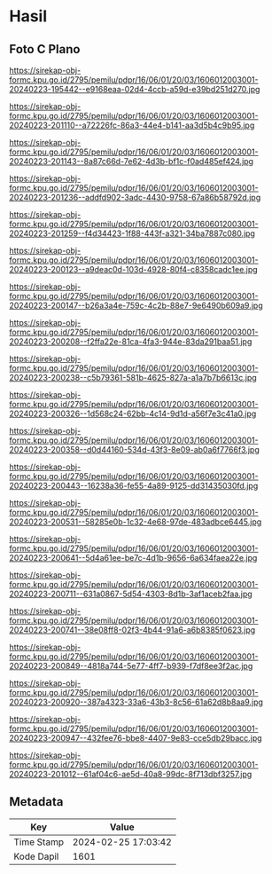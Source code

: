 # Hasil

## Foto C Plano

https://sirekap-obj-formc.kpu.go.id/2795/pemilu/pdpr/16/06/01/20/03/1606012003001-20240223-195442--e9168eaa-02d4-4ccb-a59d-e39bd251d270.jpg

https://sirekap-obj-formc.kpu.go.id/2795/pemilu/pdpr/16/06/01/20/03/1606012003001-20240223-201110--a72226fc-86a3-44e4-b141-aa3d5b4c9b95.jpg

https://sirekap-obj-formc.kpu.go.id/2795/pemilu/pdpr/16/06/01/20/03/1606012003001-20240223-201143--8a87c66d-7e62-4d3b-bf1c-f0ad485ef424.jpg

https://sirekap-obj-formc.kpu.go.id/2795/pemilu/pdpr/16/06/01/20/03/1606012003001-20240223-201236--addfd902-3adc-4430-9758-67a86b58792d.jpg

https://sirekap-obj-formc.kpu.go.id/2795/pemilu/pdpr/16/06/01/20/03/1606012003001-20240223-201259--f4d34423-1f88-443f-a321-34ba7887c080.jpg

https://sirekap-obj-formc.kpu.go.id/2795/pemilu/pdpr/16/06/01/20/03/1606012003001-20240223-200123--a9deac0d-103d-4928-80f4-c8358cadc1ee.jpg

https://sirekap-obj-formc.kpu.go.id/2795/pemilu/pdpr/16/06/01/20/03/1606012003001-20240223-200147--b26a3a4e-759c-4c2b-88e7-9e6490b609a9.jpg

https://sirekap-obj-formc.kpu.go.id/2795/pemilu/pdpr/16/06/01/20/03/1606012003001-20240223-200208--f2ffa22e-81ca-4fa3-944e-83da291baa51.jpg

https://sirekap-obj-formc.kpu.go.id/2795/pemilu/pdpr/16/06/01/20/03/1606012003001-20240223-200238--c5b79361-581b-4625-827a-a1a7b7b6613c.jpg

https://sirekap-obj-formc.kpu.go.id/2795/pemilu/pdpr/16/06/01/20/03/1606012003001-20240223-200326--1d568c24-62bb-4c14-9d1d-a56f7e3c41a0.jpg

https://sirekap-obj-formc.kpu.go.id/2795/pemilu/pdpr/16/06/01/20/03/1606012003001-20240223-200358--d0d44160-534d-43f3-8e09-ab0a6f7766f3.jpg

https://sirekap-obj-formc.kpu.go.id/2795/pemilu/pdpr/16/06/01/20/03/1606012003001-20240223-200443--16238a36-fe55-4a89-9125-dd31435030fd.jpg

https://sirekap-obj-formc.kpu.go.id/2795/pemilu/pdpr/16/06/01/20/03/1606012003001-20240223-200531--58285e0b-1c32-4e68-97de-483adbce6445.jpg

https://sirekap-obj-formc.kpu.go.id/2795/pemilu/pdpr/16/06/01/20/03/1606012003001-20240223-200641--5d4a61ee-be7c-4d1b-9656-6a634faea22e.jpg

https://sirekap-obj-formc.kpu.go.id/2795/pemilu/pdpr/16/06/01/20/03/1606012003001-20240223-200711--631a0867-5d54-4303-8d1b-3af1aceb2faa.jpg

https://sirekap-obj-formc.kpu.go.id/2795/pemilu/pdpr/16/06/01/20/03/1606012003001-20240223-200741--38e08ff8-02f3-4b44-91a6-a6b8385f0623.jpg

https://sirekap-obj-formc.kpu.go.id/2795/pemilu/pdpr/16/06/01/20/03/1606012003001-20240223-200849--4818a744-5e77-4ff7-b939-f7df8ee3f2ac.jpg

https://sirekap-obj-formc.kpu.go.id/2795/pemilu/pdpr/16/06/01/20/03/1606012003001-20240223-200920--387a4323-33a6-43b3-8c56-61a62d8b8aa9.jpg

https://sirekap-obj-formc.kpu.go.id/2795/pemilu/pdpr/16/06/01/20/03/1606012003001-20240223-200947--432fee76-bbe8-4407-9e83-cce5db29bacc.jpg

https://sirekap-obj-formc.kpu.go.id/2795/pemilu/pdpr/16/06/01/20/03/1606012003001-20240223-201012--61af04c6-ae5d-40a8-99dc-8f713dbf3257.jpg


## Metadata

| Key        | Value               |
| ---------- | ------------------- |
| Time Stamp | 2024-02-25 17:03:42 |
| Kode Dapil | 1601                |



